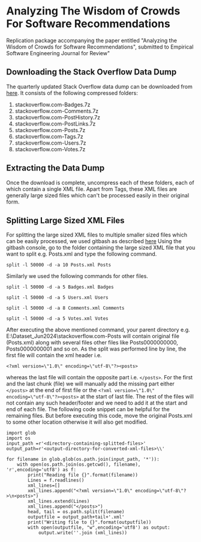 # Analyzing The Wisdom of Crowds For Software Recommendations
Replication package accompanying the paper entitled "Analyzing the Wisdom of Crowds for Software Recommendations", submitted to Empirical Software Engineering Journal for Review"
## Downloading the Stack Overflow Data Dump
The quarterly updated Stack Overflow data dump can be downloaded from [here](https://archive.org/details/stackexchange/). It consists of the following compressed folders:
1. stackoverflow.com-Badges.7z 
2. stackoverflow.com-Comments.7z
3. stackoverflow.com-PostHistory.7z 
4. stackoverflow.com-PostLinks.7z
5. stackoverflow.com-Posts.7z
6. stackoverflow.com-Tags.7z
7. stackoverflow.com-Users.7z
8. stackoverflow.com-Votes.7z

## Extracting the Data Dump
Once the download is complete, uncompress each of these folders, each of which contain a single XML file. Apart from Tags, these XML files are generally large sized files which can't be processed easily in their original form.

## Splitting Large Sized XML Files
For splitting the large sized XML files to multiple smaller sized files which can be easily processed, we used gitbash as described [here](https://stackoverflow.com/questions/31786287/how-to-split-large-text-file-in-windows)
Using the gitbash console, go to the folder containing the large sized XML file that you want to split e.g. Posts.xml and type the following command.
```
split -l 50000 -d -a 10 Posts.xml Posts
```
Similarly we used the following commands for other files. 
```
split -l 50000 -d -a 5 Badges.xml Badges
```
```
split -l 50000 -d -a 5 Users.xml Users
```
```
split -l 50000 -d -a 8 Comments.xml Comments
```
```
split -l 50000 -d -a 5 Votes.xml Votes
```
After executing the above mentioned command, your parent directory e.g. E:\Dataset_Jun2024\stackoverflow.com-Posts will contain original file (Posts.xml) along with several files other files like Posts0000000000, Posts0000000001 and so on. As the split was performed line by line, the first file will contain the xml header i.e. 
```
<?xml version=\"1.0\" encoding=\"utf-8\"?><posts>
```
whereas the last file will contain the opposite part i.e. ```</posts>```. For the first and the last chunk (file) we will manually add the missing part either ```</posts>``` at the end of first file or the ```<?xml version=\"1.0\" encoding=\"utf-8\"?><posts>``` at the start of last file. The rest of the files will not contain any such header/footer and we need to add it at the start and end of each file. The following code snippet can be helpful for the remaining files. But before executing this code, move the original Posts.xml to some other location otherwise it will also get modified. 
```
import glob
import os
input_path =r'<directory-containing-splitted-files>'
output_path=r'<output-directory-for-converted-xml-files>\\'

for filename in glob.glob(os.path.join(input_path, '*')):
    with open(os.path.join(os.getcwd(), filename), 'r',encoding='utf8') as f: 
        print("Reading file {}".format(filename))
        Lines = f.readlines()
        xml_lines=[]
        xml_lines.append("<?xml version=\"1.0\" encoding=\"utf-8\"?>\n<posts>")
        xml_lines.extend(Lines)
        xml_lines.append("</posts>")
        head, tail = os.path.split(filename)
        outputfile = output_path+tail+'.xml'      
        print("Writing file to {}".format(outputfile))
        with open(outputfile, "w",encoding='utf8') as output:
            output.write(''.join (xml_lines))
```
